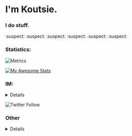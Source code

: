 # I'm Koutsie. 
### I do stuff.

:suspect:	:suspect:	:suspect:	:suspect:	:suspect:	:suspect:	

### Statistics:

![Metrics](https://metrics.lecoq.io/koutsie?template=classic&pagespeed=1&pagespeed.url=koutsie.github.io&pagespeed.detailed=false&pagespeed.screenshot=false&config.timezone=Europe%2FHelsinki&config.twemoji=true)

[![My Awesome Stats](https://awesome-github-stats.azurewebsites.net/user-stats/koutsie?cardType=level-alternate&theme=calm)](https://git.io/awesome-stats-card)
<br>


### IM: 
<details>

<!-- #### Please use [PGP](https://koutsie.github.io/pgp.html) if possible. -->

[Telegram](https://t.me/scafizion).

Note, it's better to hit me up elsewhere first and then send a message in Tox.

---

##### Bother me in; [Twitter](https://twitter.com/notkoutsie) or [Mastodon](https://mastodon.technology/@koutsie).
##### Maybe you like [Discord?](https://dsc.bio/ko) or want to be friends in [Steam?](https://steamcommunity.com/id/koutsie/) ([Friend link](https://s.team/p/pvc-bmhq))

</details>

![Twitter Follow](https://img.shields.io/twitter/follow/notkoutsie?color=white&label=%40notkoutsie&logo=twitter&style=flat-square)


### Other
<details>
  
**new** also on https://salsa.debian.org/koutsie

cool orgs: @aqua-Hook & @SwagSoftware
</details>
